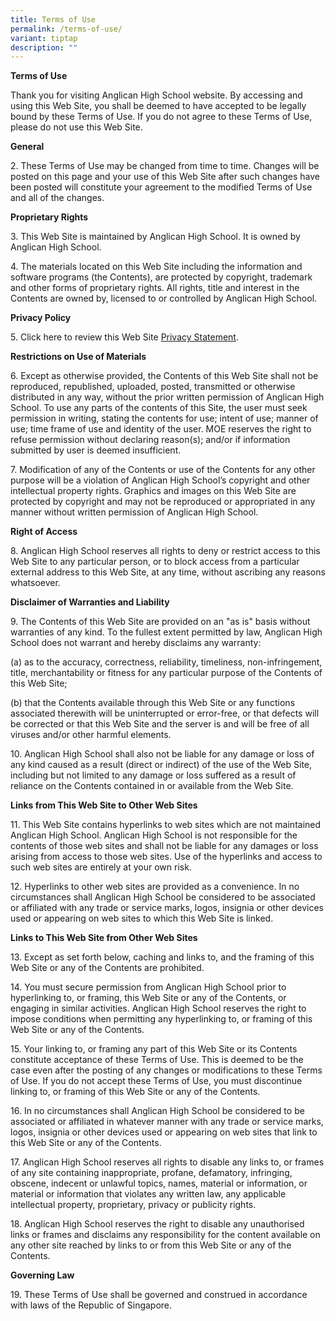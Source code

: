 ```yaml
---
title: Terms of Use
permalink: /terms-of-use/
variant: tiptap
description: ""
---
```

<p><strong>Terms of Use</strong>
</p>
<p>Thank you for visiting Anglican High School website. By accessing and
using this Web Site, you shall be deemed to have accepted to be legally
bound by these Terms of Use. If you do not agree to these Terms of Use,
please do not use this Web Site.</p>
<p><strong>General</strong>
</p>
<p>2. These Terms of Use may be changed from time to time. Changes will be
posted on this page and your use of this Web Site after such changes have
been posted will constitute your agreement to the modified Terms of Use
and all of the changes.</p>
<p><strong>Proprietary Rights</strong>
</p>
<p>3. This Web Site is maintained by Anglican High School. It is owned by
Anglican High School.</p>
<p>4. The materials located on this Web Site including the information and
software programs (the Contents), are protected by copyright, trademark
and other forms of proprietary rights. All rights, title and interest in
the Contents are owned by, licensed to or controlled by Anglican High School.</p>
<p><strong>Privacy Policy</strong>
</p>
<p>5. Click here to review this Web Site <a href="https://www.anglicanhigh.moe.edu.sg/privacy" rel="noopener noreferrer nofollow" target="_blank">Privacy Statement</a>.</p>
<p><strong>Restrictions on Use of Materials</strong>
</p>
<p>6. Except as otherwise provided, the Contents of this Web Site shall not
be reproduced, republished, uploaded, posted, transmitted or otherwise
distributed in any way, without the prior written permission of Anglican
High School. To use any parts of the contents of this Site, the user must
seek permission in writing, stating the contents for use; intent of use;
manner of use; time frame of use and identity of the user. MOE reserves
the right to refuse permission without declaring reason(s); and/or if information
submitted by user is deemed insufficient.</p>
<p>7. Modification of any of the Contents or use of the Contents for any
other purpose will be a violation of Anglican High School’s copyright and
other intellectual property rights. Graphics and images on this Web Site
are protected by copyright and may not be reproduced or appropriated in
any manner without written permission of Anglican High School.</p>
<p><strong>Right of Access</strong>
</p>
<p>8. Anglican High School reserves all rights to deny or restrict access
to this Web Site to any particular person, or to block access from a particular
external address to this Web Site, at any time, without ascribing any reasons
whatsoever.</p>
<p><strong>Disclaimer of Warranties and Liability</strong>
</p>
<p>9. The Contents of this Web Site are provided on an "as is" basis without
warranties of any kind. To the fullest extent permitted by law, Anglican
High School does not warrant and hereby disclaims any warranty:</p>
<p>(a) as to the accuracy, correctness, reliability, timeliness, non-infringement,
title, merchantability or fitness for any particular purpose of the Contents
of this Web Site;</p>
<p>(b) that the Contents available through this Web Site or any functions
associated therewith will be uninterrupted or error-free, or that defects
will be corrected or that this Web Site and the server is and will be free
of all viruses and/or other harmful elements.</p>
<p>10. Anglican High School shall also not be liable for any damage or loss
of any kind caused as a result (direct or indirect) of the use of the Web
Site, including but not limited to any damage or loss suffered as a result
of reliance on the Contents contained in or available from the Web Site.</p>
<p><strong>Links from This Web Site to Other Web Sites</strong>
</p>
<p>11. This Web Site contains hyperlinks to web sites which are not maintained
Anglican High School. Anglican High School is not responsible for the contents
of those web sites and shall not be liable for any damages or loss arising
from access to those web sites. Use of the hyperlinks and access to such
web sites are entirely at your own risk.</p>
<p>12. Hyperlinks to other web sites are provided as a convenience. In no
circumstances shall Anglican High School be considered to be associated
or affiliated with any trade or service marks, logos, insignia or other
devices used or appearing on web sites to which this Web Site is linked.</p>
<p><strong>Links to This Web Site from Other Web Sites</strong>
</p>
<p>13. Except as set forth below, caching and links to, and the framing of
this Web Site or any of the Contents are prohibited.</p>
<p>14. You must secure permission from Anglican High School prior to hyperlinking
to, or framing, this Web Site or any of the Contents, or engaging in similar
activities. Anglican High School reserves the right to impose conditions
when permitting any hyperlinking to, or framing of this Web Site or any
of the Contents.</p>
<p>15. Your linking to, or framing any part of this Web Site or its Contents
constitute acceptance of these Terms of Use. This is deemed to be the case
even after the posting of any changes or modifications to these Terms of
Use. If you do not accept these Terms of Use, you must discontinue linking
to, or framing of this Web Site or any of the Contents.</p>
<p>16. In no circumstances shall Anglican High School be considered to be
associated or affiliated in whatever manner with any trade or service marks,
logos, insignia or other devices used or appearing on web sites that link
to this Web Site or any of the Contents.</p>
<p>17. Anglican High School reserves all rights to disable any links to,
or frames of any site containing inappropriate, profane, defamatory, infringing,
obscene, indecent or unlawful topics, names, material or information, or
material or information that violates any written law, any applicable intellectual
property, proprietary, privacy or publicity rights.</p>
<p>18. Anglican High School reserves the right to disable any unauthorised
links or frames and disclaims any responsibility for the content available
on any other site reached by links to or from this Web Site or any of the
Contents.</p>
<p><strong>Governing Law</strong>
</p>
<p>19. These Terms of Use shall be governed and construed in accordance with
laws of the Republic of Singapore.</p>
<p></p>